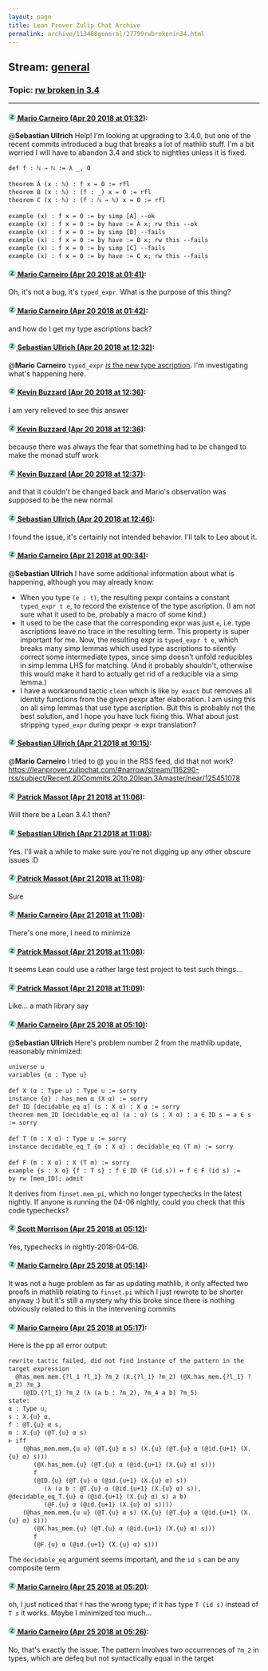 ```yaml
---
layout: page
title: Lean Prover Zulip Chat Archive 
permalink: archive/113488general/27799rwbrokenin34.html
---
```


## Stream: [general](index.html)
### Topic: [rw broken in 3.4](27799rwbrokenin34.html)

---

#### [![Click to go to Zulip](../../assets/img/zulip2.png) Mario Carneiro (Apr 20 2018 at 01:32)](https://leanprover.zulipchat.com/#narrow/stream/113488-general/topic/rw%20broken%20in%203.4/near/125331297):
@**Sebastian Ullrich** Help! I'm looking at upgrading to 3.4.0, but one of the recent commits introduced a bug that breaks a lot of mathlib stuff. I'm a bit worried I will have to abandon 3.4 and stick to nightlies unless it is fixed.
```
def f : ℕ → ℕ := λ _, 0

theorem A (x : ℕ) : f x = 0 := rfl
theorem B (x : ℕ) : (f : _) x = 0 := rfl
theorem C (x : ℕ) : (f : ℕ → ℕ) x = 0 := rfl

example (x) : f x = 0 := by simp [A] --ok
example (x) : f x = 0 := by have := A x; rw this --ok
example (x) : f x = 0 := by simp [B] --fails
example (x) : f x = 0 := by have := B x; rw this --fails
example (x) : f x = 0 := by simp [C] --fails
example (x) : f x = 0 := by have := C x; rw this --fails
```

#### [![Click to go to Zulip](../../assets/img/zulip2.png) Mario Carneiro (Apr 20 2018 at 01:41)](https://leanprover.zulipchat.com/#narrow/stream/113488-general/topic/rw%20broken%20in%203.4/near/125331546):
Oh, it's not a bug, it's `typed_expr`. What is the purpose of this thing?

#### [![Click to go to Zulip](../../assets/img/zulip2.png) Mario Carneiro (Apr 20 2018 at 01:42)](https://leanprover.zulipchat.com/#narrow/stream/113488-general/topic/rw%20broken%20in%203.4/near/125331596):
and how do I get my type ascriptions back?

#### [![Click to go to Zulip](../../assets/img/zulip2.png) Sebastian Ullrich (Apr 20 2018 at 12:32)](https://leanprover.zulipchat.com/#narrow/stream/113488-general/topic/rw%20broken%20in%203.4/near/125432803):
@**Mario Carneiro** `typed_expr` [*is* the new type ascription](https://github.com/leanprover/lean/commit/bcaa0b2/). I'm investigating what's happening here.

#### [![Click to go to Zulip](../../assets/img/zulip2.png) Kevin Buzzard (Apr 20 2018 at 12:36)](https://leanprover.zulipchat.com/#narrow/stream/113488-general/topic/rw%20broken%20in%203.4/near/125434269):
I am very relieved to see this answer

#### [![Click to go to Zulip](../../assets/img/zulip2.png) Kevin Buzzard (Apr 20 2018 at 12:36)](https://leanprover.zulipchat.com/#narrow/stream/113488-general/topic/rw%20broken%20in%203.4/near/125434333):
because there was always the fear that something had to be changed to make the monad stuff work

#### [![Click to go to Zulip](../../assets/img/zulip2.png) Kevin Buzzard (Apr 20 2018 at 12:37)](https://leanprover.zulipchat.com/#narrow/stream/113488-general/topic/rw%20broken%20in%203.4/near/125434488):
and that it couldn't be changed back and Mario's observation was supposed to be the new normal

#### [![Click to go to Zulip](../../assets/img/zulip2.png) Sebastian Ullrich (Apr 20 2018 at 12:46)](https://leanprover.zulipchat.com/#narrow/stream/113488-general/topic/rw%20broken%20in%203.4/near/125437568):
I found the issue, it's certainly not intended behavior. I'll talk to Leo about it.

#### [![Click to go to Zulip](../../assets/img/zulip2.png) Mario Carneiro (Apr 21 2018 at 00:34)](https://leanprover.zulipchat.com/#narrow/stream/113488-general/topic/rw%20broken%20in%203.4/near/125471033):
@**Sebastian Ullrich**  I have some additional information about what is happening, although you may already know:
* When you type `(e : t)`, the resulting pexpr contains a constant `typed_expr t e`, to record the existence of the type ascription. (I am not sure what it used to be, probably a macro of some kind.)
* It used to be the case that the corresponding expr was just `e`, i.e. type ascriptions leave no trace in the resulting term. This property is super important for me. Now, the resulting expr is `typed_expr t e`, which breaks many simp lemmas which used type ascriptions to silently correct some intermediate types, since simp doesn't unfold reducibles in simp lemma LHS for matching. (And it probably shouldn't, otherwise this would make it hard to actually get rid of a reducible via a simp lemma.)
* I have a workaround tactic `clean` which is like `by exact` but removes all identity functions from the given pexpr after elaboration. I am using this on all simp lemmas that use type ascription. But this is probably not the best solution, and I hope you have luck fixing this. What about just stripping `typed_expr` during pexpr -> expr translation?

#### [![Click to go to Zulip](../../assets/img/zulip2.png) Sebastian Ullrich (Apr 21 2018 at 10:15)](https://leanprover.zulipchat.com/#narrow/stream/113488-general/topic/rw%20broken%20in%203.4/near/125486104):
@**Mario Carneiro** I tried to @ you in the RSS feed, did that not work? https://leanprover.zulipchat.com/#narrow/stream/116290-rss/subject/Recent.20Commits.20to.20lean.3Amaster/near/125451078

#### [![Click to go to Zulip](../../assets/img/zulip2.png) Patrick Massot (Apr 21 2018 at 11:06)](https://leanprover.zulipchat.com/#narrow/stream/113488-general/topic/rw%20broken%20in%203.4/near/125487371):
Will there be a Lean 3.4.1 then?

#### [![Click to go to Zulip](../../assets/img/zulip2.png) Sebastian Ullrich (Apr 21 2018 at 11:08)](https://leanprover.zulipchat.com/#narrow/stream/113488-general/topic/rw%20broken%20in%203.4/near/125487416):
Yes. I'll wait a while to make sure you're not digging up any other obscure issues :D

#### [![Click to go to Zulip](../../assets/img/zulip2.png) Patrick Massot (Apr 21 2018 at 11:08)](https://leanprover.zulipchat.com/#narrow/stream/113488-general/topic/rw%20broken%20in%203.4/near/125487420):
Sure

#### [![Click to go to Zulip](../../assets/img/zulip2.png) Mario Carneiro (Apr 21 2018 at 11:08)](https://leanprover.zulipchat.com/#narrow/stream/113488-general/topic/rw%20broken%20in%203.4/near/125487421):
There's one more, I need to minimize

#### [![Click to go to Zulip](../../assets/img/zulip2.png) Patrick Massot (Apr 21 2018 at 11:08)](https://leanprover.zulipchat.com/#narrow/stream/113488-general/topic/rw%20broken%20in%203.4/near/125487422):
It seems Lean could use a rather large test project to test such things...

#### [![Click to go to Zulip](../../assets/img/zulip2.png) Patrick Massot (Apr 21 2018 at 11:09)](https://leanprover.zulipchat.com/#narrow/stream/113488-general/topic/rw%20broken%20in%203.4/near/125487427):
Like... a math library say

#### [![Click to go to Zulip](../../assets/img/zulip2.png) Mario Carneiro (Apr 25 2018 at 05:10)](https://leanprover.zulipchat.com/#narrow/stream/113488-general/topic/rw%20broken%20in%203.4/near/125653376):
@**Sebastian Ullrich** Here's problem number 2 from the mathlib update, reasonably minimized:
```
universe u
variables {α : Type u}

def X (α : Type u) : Type u := sorry
instance {α} : has_mem α (X α) := sorry
def ID [decidable_eq α] (s : X α) : X α := sorry
theorem mem_ID [decidable_eq α] (a : α) (s : X α) : a ∈ ID s ↔ a ∈ s := sorry

def T (m : X α) : Type u := sorry
instance decidable_eq_T {m : X α} : decidable_eq (T m) := sorry

def F (m : X α) : X (T m) := sorry
example {s : X α} {f : T s} : f ∈ ID (F (id s)) ↔ f ∈ F (id s) :=
by rw [mem_ID]; admit
```
It derives from `finset.mem_pi`, which no longer typechecks in the latest nightly. If anyone is running the 04-06 nightly, could you check that this code typechecks?

#### [![Click to go to Zulip](../../assets/img/zulip2.png) Scott Morrison (Apr 25 2018 at 05:12)](https://leanprover.zulipchat.com/#narrow/stream/113488-general/topic/rw%20broken%20in%203.4/near/125653432):
Yes, typechecks in nightly-2018-04-06.

#### [![Click to go to Zulip](../../assets/img/zulip2.png) Mario Carneiro (Apr 25 2018 at 05:14)](https://leanprover.zulipchat.com/#narrow/stream/113488-general/topic/rw%20broken%20in%203.4/near/125653489):
It was not a huge problem as far as updating mathlib, it only affected two proofs in mathlib relating to `finset.pi` which I just rewrote to be shorter anyway :) but it's still a mystery why this broke since there is nothing obviously related to this in the intervening commits

#### [![Click to go to Zulip](../../assets/img/zulip2.png) Mario Carneiro (Apr 25 2018 at 05:17)](https://leanprover.zulipchat.com/#narrow/stream/113488-general/topic/rw%20broken%20in%203.4/near/125653560):
Here is the pp all error output:
```
rewrite tactic failed, did not find instance of the pattern in the target expression
  @has_mem.mem.{?l_1 ?l_1} ?m_2 (X.{?l_1} ?m_2) (@X.has_mem.{?l_1} ?m_2) ?m_3
    (@ID.{?l_1} ?m_2 (λ (a b : ?m_2), ?m_4 a b) ?m_5)
state:
α : Type u,
s : X.{u} α,
f : @T.{u} α s,
m : X.{u} (@T.{u} α s)
⊢ iff
    (@has_mem.mem.{u u} (@T.{u} α s) (X.{u} (@T.{u} α (@id.{u+1} (X.{u} α) s)))
       (@X.has_mem.{u} (@T.{u} α (@id.{u+1} (X.{u} α) s)))
       f
       (@ID.{u} (@T.{u} α (@id.{u+1} (X.{u} α) s))
          (λ (a b : @T.{u} α (@id.{u+1} (X.{u} α) s)), @decidable_eq_T.{u} α (@id.{u+1} (X.{u} α) s) a b)
          (@F.{u} α (@id.{u+1} (X.{u} α) s))))
    (@has_mem.mem.{u u} (@T.{u} α s) (X.{u} (@T.{u} α (@id.{u+1} (X.{u} α) s)))
       (@X.has_mem.{u} (@T.{u} α (@id.{u+1} (X.{u} α) s)))
       f
       (@F.{u} α (@id.{u+1} (X.{u} α) s)))
```
The `decidable_eq` argument seems important, and the `id s` can be any composite term

#### [![Click to go to Zulip](../../assets/img/zulip2.png) Mario Carneiro (Apr 25 2018 at 05:20)](https://leanprover.zulipchat.com/#narrow/stream/113488-general/topic/rw%20broken%20in%203.4/near/125653656):
oh, I just noticed that `f` has the wrong type; if it has type `T (id s)` instead of `T s` it works. Maybe I minimized too much...

#### [![Click to go to Zulip](../../assets/img/zulip2.png) Mario Carneiro (Apr 25 2018 at 05:26)](https://leanprover.zulipchat.com/#narrow/stream/113488-general/topic/rw%20broken%20in%203.4/near/125653815):
No, that's exactly the issue. The pattern involves two occurrences of `?m_2` in types, which are defeq but not syntactically equal in the target

